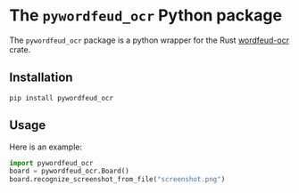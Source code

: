 # The `pywordfeud_ocr` Python package

The `pywordfeud_ocr` package is a python wrapper for the Rust [wordfeud-ocr](https://github.com/jensanjo/wordfeud-ocr) crate.

## Installation

```
pip install pywordfeud_ocr
```

## Usage

Here is an example:

```python
import pywordfeud_ocr
board = pywordfeud_ocr.Board()
board.recognize_screenshot_from_file("screenshot.png")
```
